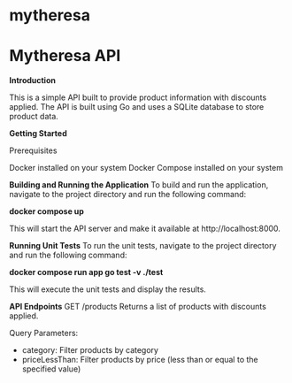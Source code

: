 # mytheresa

Mytheresa API
================

**Introduction**

This is a simple API built to provide product information with discounts applied. The API is built using Go and uses a SQLite database to store product data.

**Getting Started**

Prerequisites

Docker installed on your system
Docker Compose installed on your system

**Building and Running the Application**
To build and run the application, navigate to the project directory and run the following command:

**docker compose up**

This will start the API server and make it available at http://localhost:8000.

**Running Unit Tests**
To run the unit tests, navigate to the project directory and run the following command:

**docker compose run app go test -v ./test**

This will execute the unit tests and display the results.

**API Endpoints**
GET /products
Returns a list of products with discounts applied.

Query Parameters:
+ category: Filter products by category
+ priceLessThan: Filter products by price (less than or equal to the specified value)